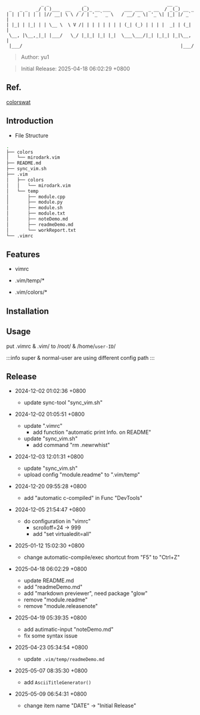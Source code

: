 ```
             _ _             _                              __ _       
 _   _ _   _/ ( )___  __   _(_)_ __ ___     ___ ___  _ __  / _(_) __ _ 
| | | | | | | |// __| \ \ / / | '_ ` _ \   / __/ _ \| '_ \| |_| |/ _` |
| |_| | |_| | | \__ \  \ V /| | | | | | | | (_| (_) | | | |  _| | (_| |
 \__, |\__,_|_| |___/   \_/ |_|_| |_| |_|  \___\___/|_| |_|_| |_|\__, |
 |___/                                                           |___/ 

```

> Author: yu1

> Initial Release: 2025-04-18 06:02:29 +0800

## Ref.
[colorswat](https://colorswat.ch/vim/)

## Introduction
* File Structure
```bash 
.
├── colors
│   └── mirodark.vim
├── README.md
├── sync_vim.sh
├── .vim
│   ├── colors
│   │   └── mirodark.vim
│   └── temp
│       ├── module.cpp
│       ├── module.py
│       ├── module.sh
│       ├── module.txt
│       ├── noteDemo.md
│       ├── readmeDemo.md
│       └── workReport.txt
└── .vimrc
```
## Features
* vimrc 

* .vim/temp/*

* .vim/colors/*

## Installation
 
## Usage
put .vimrc & .vim/ to /root/ & /home/`user-ID`/

:::info
super & normal-user are using different config path
:::
 

## Release
* 2024-12-02 01:02:36 +0800
	* update sync-tool "sync_vim.sh"

* 2024-12-02 01:05:51 +0800
	* update ".vimrc"
   	 	* add function "automatic print Info. on README"
	* update "sync_vim.sh"
		* add command "rm .newrwhist"

* 2024-12-03 12:01:31 +0800
	* update "sync_vim.sh"
	* upload config "module.readme" to ".vim/temp"

* 2024-12-20 09:55:28 +0800
	* add "automatic c-compiled" in Func "DevTools"
 
* 2024-12-05 21:54:47 +0800
	* do configuration in "vimrc"
		* scrolloff=24 -> 999
		* add "set virtualedit=all"

* 2025-01-12 15:02:30 +0800
	* change automatic-compile/exec shortcut from "F5" to "Ctrl+Z"

* 2025-04-18 06:02:29 +0800
	* update README.md
	* add "readmeDemo.md"
	* add "markdown previewer", need package "glow"
	* remove "module.readme"
	* remove "module.releasenote"

* 2025-04-19 05:39:35 +0800
	* add autimatic-input "noteDemo.md"
	* fix some syntax issue

* 2025-04-23 05:34:54 +0800
	* update `.vim/temp/readmeDemo.md`

* 2025-05-07 08:35:30 +0800
	* add `AsciiTitleGenerator()`

* 2025-05-09 06:54:31 +0800
	* change item name "DATE" -> "Initial Release"
